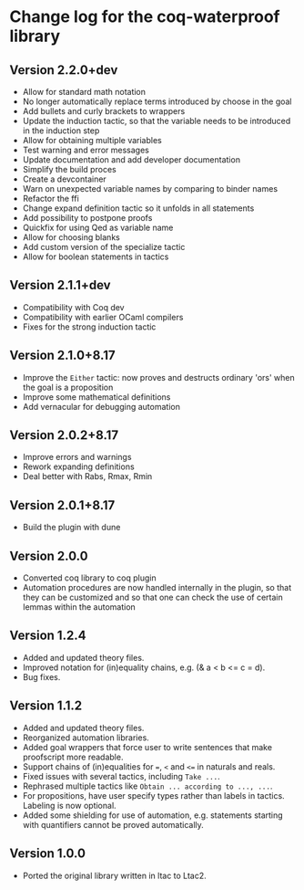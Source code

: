 # Change log for the coq-waterproof library

## Version 2.2.0+dev

- Allow for standard math notation
- No longer automatically replace terms introduced by choose in the goal
- Add bullets and curly brackets to wrappers
- Update the induction tactic, so that the variable needs to be introduced in the induction step
- Allow for obtaining multiple variables
- Test warning and error messages
- Update documentation and add developer documentation
- Simplify the build proces
- Create a devcontainer
- Warn on unexpected variable names by comparing to binder names
- Refactor the ffi
- Change expand definition tactic so it unfolds in all statements
- Add possibility to postpone proofs
- Quickfix for using Qed as variable name
- Allow for choosing blanks
- Add custom version of the specialize tactic
- Allow for boolean statements in tactics

## Version 2.1.1+dev

- Compatibility with Coq dev
- Compatibility with earlier OCaml compilers
- Fixes for the strong induction tactic

## Version 2.1.0+8.17

- Improve the `Either` tactic: now proves and destructs ordinary 'ors' when the goal is a proposition
- Improve some mathematical definitions
- Add vernacular for debugging automation

## Version 2.0.2+8.17

- Improve errors and warnings
- Rework expanding definitions
- Deal better with Rabs, Rmax, Rmin

## Version 2.0.1+8.17

- Build the plugin with dune

## Version 2.0.0

- Converted coq library to coq plugin
- Automation procedures are now handled internally in the plugin, so that they can be customized and so that one can check the use of certain lemmas within the automation

## Version 1.2.4

- Added and updated theory files.
- Improved notation for (in)equality chains, e.g. (& a < b <= c = d).
- Bug fixes.

## Version 1.1.2

- Added and updated theory files.
- Reorganized automation libraries.
- Added goal wrappers that force user to write sentences that make proofscript more readable.
- Support chains of (in)equalities for `=`, `<` and `<=` in naturals and reals.
- Fixed issues with several tactics, including `Take ...`.
- Rephrased multiple tactics like `Obtain ... according to ..., ...`.
- For propositions, have user specify types rather than labels in tactics. Labeling is now optional.
- Added some shielding for use of automation, e.g. statements starting with quantifiers cannot be proved automatically.

## Version 1.0.0

- Ported the original library written in ltac to Ltac2.
